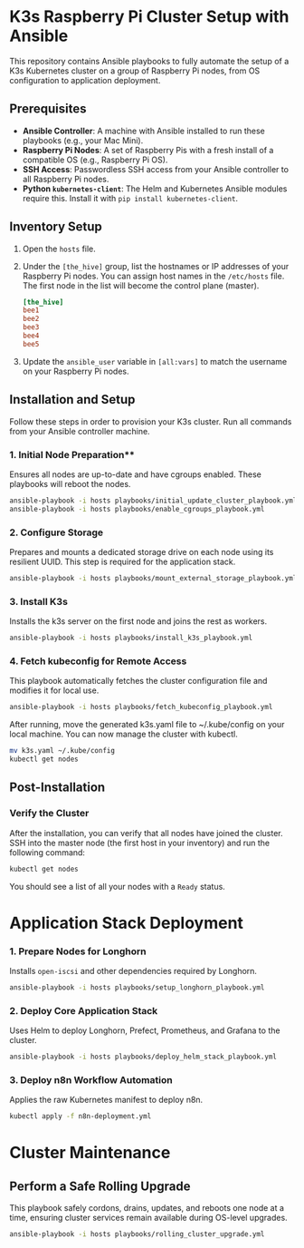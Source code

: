 # K3s Raspberry Pi Cluster Setup with Ansible

This repository contains Ansible playbooks to fully automate the setup of a K3s Kubernetes cluster on a group of Raspberry Pi nodes, from OS configuration to application deployment.

## Prerequisites

* **Ansible Controller**: A machine with Ansible installed to run these playbooks (e.g., your Mac Mini).
* **Raspberry Pi Nodes**: A set of Raspberry Pis with a fresh install of a compatible OS (e.g., Raspberry Pi OS).
* **SSH Access**: Passwordless SSH access from your Ansible controller to all Raspberry Pi nodes.
* **Python `kubernetes-client`**: The Helm and Kubernetes Ansible modules require this. Install it with `pip install kubernetes-client`.

## Inventory Setup

1.  Open the `hosts` file.
2.  Under the `[the_hive]` group, list the hostnames or IP addresses of your Raspberry Pi nodes. You can assign host names in the `/etc/hosts` file. The first node in the list will become the control plane (master).

    ```ini
    [the_hive]
    bee1
    bee2
    bee3
    bee4
    bee5
    ```
3.  Update the `ansible_user` variable in `[all:vars]` to match the username on your Raspberry Pi nodes.

## Installation and Setup

Follow these steps in order to provision your K3s cluster. Run all commands from your Ansible controller machine.

### 1. Initial Node Preparation**
Ensures all nodes are up-to-date and have cgroups enabled. These playbooks will reboot the nodes.
```bash
ansible-playbook -i hosts playbooks/initial_update_cluster_playbook.yml
ansible-playbook -i hosts playbooks/enable_cgroups_playbook.yml
```

### 2. Configure Storage

Prepares and mounts a dedicated storage drive on each node using its resilient UUID. This step is required for the application stack.

```bash
ansible-playbook -i hosts playbooks/mount_external_storage_playbook.yml
```

### 3. Install K3s

Installs the k3s server on the first node and joins the rest as workers.

```bash
ansible-playbook -i hosts playbooks/install_k3s_playbook.yml
```

### 4. Fetch kubeconfig for Remote Access

This playbook automatically fetches the cluster configuration file and modifies it for local use.


```bash
ansible-playbook -i hosts playbooks/fetch_kubeconfig_playbook.yml
```

After running, move the generated k3s.yaml file to ~/.kube/config on your local machine. You can now manage the cluster with kubectl.

```bash
mv k3s.yaml ~/.kube/config
kubectl get nodes
```

## Post-Installation

### Verify the Cluster

After the installation, you can verify that all nodes have joined the cluster. SSH into the master node (the first host in your inventory) and run the following command:

```bash
kubectl get nodes
```

You should see a list of all your nodes with a `Ready` status.

# Application Stack Deployment

### 1. Prepare Nodes for Longhorn

Installs `open-iscsi` and other dependencies required by Longhorn.

```bash
ansible-playbook -i hosts playbooks/setup_longhorn_playbook.yml
```

### 2. Deploy Core Application Stack

Uses Helm to deploy Longhorn, Prefect, Prometheus, and Grafana to the cluster.

```bash
ansible-playbook -i hosts playbooks/deploy_helm_stack_playbook.yml
```

### 3. Deploy n8n Workflow Automation

Applies the raw Kubernetes manifest to deploy n8n.

```bash
kubectl apply -f n8n-deployment.yml
```

# Cluster Maintenance

## Perform a Safe Rolling Upgrade
This playbook safely cordons, drains, updates, and reboots one node at a time, ensuring cluster services remain available during OS-level upgrades.

```bash
ansible-playbook -i hosts playbooks/rolling_cluster_upgrade.yml
```
